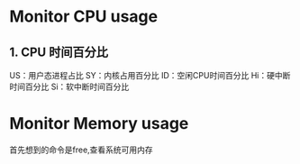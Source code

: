 # Monitor CPU usage

## 1. CPU 时间百分比
US：用户态进程占比
SY：内核占用百分比
ID：空闲CPU时间百分比
Hi：硬中断时间百分比
Si：软中断时间百分比

# Monitor Memory usage

首先想到的命令是free,查看系统可用内存